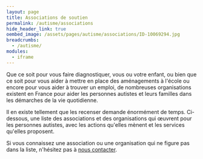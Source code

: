 ```yaml
---
layout: page
title: Associations de soutien
permalink: /autisme/associations
hide_header_link: true
oembed_image: /assets/pages/autisme/associations/ID-10069294.jpg
breadcrumbs:
  - /autisme/
modules:
  - iframe
---
```


<amp-img class="left" width="200" height="200" src="{{ site.amp_img_cache_url }}/assets/pages/autisme/associations/ID-10069294.jpg" alt="ID-10069294.jpg"></amp-img>


Que ce soit pour vous faire diagnostiquer, vous ou votre enfant, ou bien que ce soit pour vous aider à mettre en place des aménagements à l'école
ou encore pour vous aider à trouver un emploi, de nombreuses organisations existent en France pour aider les personnes autistes 
et leurs familles dans les démarches de la vie quotidienne.

Il en existe tellement que les recenser demande énormément de temps.
Ci-dessous, une liste des associations et des organisations qui œuvrent pour les personnes autistes, avec les actions qu'elles mènent et les services qu'elles 
proposent.

Si vous connaissez une association ou une organisation qui ne figure pas dans la liste, n'hésitez pas à [nous contacter](#/a-propos#nous-contacter).


<div class="center">
 <amp-iframe width="800" height="700" sandbox="allow-scripts allow-top-navigation" src="{{ site.url }}/html/organisations.html" scrolling="no">
  <amp-img layout="fill" src="{{ site.amp_img_cache_url }}/html/organisations.png" placeholder></amp-img>
 </amp-iframe>
</div>


